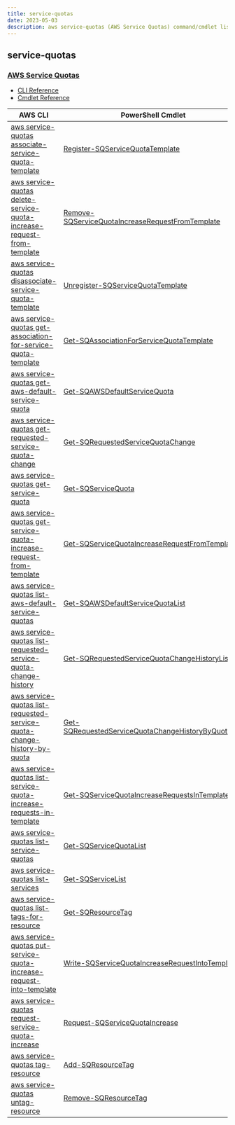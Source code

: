```yaml
---
title: service-quotas
date: 2023-05-03
description: aws service-quotas (AWS Service Quotas) command/cmdlet list.
---
```


## service-quotas

### [AWS Service Quotas](https://console.aws.amazon.com/servicequotas/)

* [CLI Reference](https://docs.aws.amazon.com/cli/latest/reference/service-quotas/index.html)
* [Cmdlet Reference](https://docs.aws.amazon.com/powershell/latest/reference/items/AWS_Service_Quotas_cmdlets.html)

|AWS CLI|PowerShell Cmdlet|
|----|----|
|[aws service-quotas associate-service-quota-template](https://docs.aws.amazon.com/cli/latest/reference/service-quotas/associate-service-quota-template.html)|[Register-SQServiceQuotaTemplate](https://docs.aws.amazon.com/powershell/latest/reference/items/Register-SQServiceQuotaTemplate.html)|
|[aws service-quotas delete-service-quota-increase-request-from-template](https://docs.aws.amazon.com/cli/latest/reference/service-quotas/delete-service-quota-increase-request-from-template.html)|[Remove-SQServiceQuotaIncreaseRequestFromTemplate](https://docs.aws.amazon.com/powershell/latest/reference/items/Remove-SQServiceQuotaIncreaseRequestFromTemplate.html)|
|[aws service-quotas disassociate-service-quota-template](https://docs.aws.amazon.com/cli/latest/reference/service-quotas/disassociate-service-quota-template.html)|[Unregister-SQServiceQuotaTemplate](https://docs.aws.amazon.com/powershell/latest/reference/items/Unregister-SQServiceQuotaTemplate.html)|
|[aws service-quotas get-association-for-service-quota-template](https://docs.aws.amazon.com/cli/latest/reference/service-quotas/get-association-for-service-quota-template.html)|[Get-SQAssociationForServiceQuotaTemplate](https://docs.aws.amazon.com/powershell/latest/reference/items/Get-SQAssociationForServiceQuotaTemplate.html)|
|[aws service-quotas get-aws-default-service-quota](https://docs.aws.amazon.com/cli/latest/reference/service-quotas/get-aws-default-service-quota.html)|[Get-SQAWSDefaultServiceQuota](https://docs.aws.amazon.com/powershell/latest/reference/items/Get-SQAWSDefaultServiceQuota.html)|
|[aws service-quotas get-requested-service-quota-change](https://docs.aws.amazon.com/cli/latest/reference/service-quotas/get-requested-service-quota-change.html)|[Get-SQRequestedServiceQuotaChange](https://docs.aws.amazon.com/powershell/latest/reference/items/Get-SQRequestedServiceQuotaChange.html)|
|[aws service-quotas get-service-quota](https://docs.aws.amazon.com/cli/latest/reference/service-quotas/get-service-quota.html)|[Get-SQServiceQuota](https://docs.aws.amazon.com/powershell/latest/reference/items/Get-SQServiceQuota.html)|
|[aws service-quotas get-service-quota-increase-request-from-template](https://docs.aws.amazon.com/cli/latest/reference/service-quotas/get-service-quota-increase-request-from-template.html)|[Get-SQServiceQuotaIncreaseRequestFromTemplate](https://docs.aws.amazon.com/powershell/latest/reference/items/Get-SQServiceQuotaIncreaseRequestFromTemplate.html)|
|[aws service-quotas list-aws-default-service-quotas](https://docs.aws.amazon.com/cli/latest/reference/service-quotas/list-aws-default-service-quotas.html)|[Get-SQAWSDefaultServiceQuotaList](https://docs.aws.amazon.com/powershell/latest/reference/items/Get-SQAWSDefaultServiceQuotaList.html)|
|[aws service-quotas list-requested-service-quota-change-history](https://docs.aws.amazon.com/cli/latest/reference/service-quotas/list-requested-service-quota-change-history.html)|[Get-SQRequestedServiceQuotaChangeHistoryList](https://docs.aws.amazon.com/powershell/latest/reference/items/Get-SQRequestedServiceQuotaChangeHistoryList.html)|
|[aws service-quotas list-requested-service-quota-change-history-by-quota](https://docs.aws.amazon.com/cli/latest/reference/service-quotas/list-requested-service-quota-change-history-by-quota.html)|[Get-SQRequestedServiceQuotaChangeHistoryByQuotaList](https://docs.aws.amazon.com/powershell/latest/reference/items/Get-SQRequestedServiceQuotaChangeHistoryByQuotaList.html)|
|[aws service-quotas list-service-quota-increase-requests-in-template](https://docs.aws.amazon.com/cli/latest/reference/service-quotas/list-service-quota-increase-requests-in-template.html)|[Get-SQServiceQuotaIncreaseRequestsInTemplateList](https://docs.aws.amazon.com/powershell/latest/reference/items/Get-SQServiceQuotaIncreaseRequestsInTemplateList.html)|
|[aws service-quotas list-service-quotas](https://docs.aws.amazon.com/cli/latest/reference/service-quotas/list-service-quotas.html)|[Get-SQServiceQuotaList](https://docs.aws.amazon.com/powershell/latest/reference/items/Get-SQServiceQuotaList.html)|
|[aws service-quotas list-services](https://docs.aws.amazon.com/cli/latest/reference/service-quotas/list-services.html)|[Get-SQServiceList](https://docs.aws.amazon.com/powershell/latest/reference/items/Get-SQServiceList.html)|
|[aws service-quotas list-tags-for-resource](https://docs.aws.amazon.com/cli/latest/reference/service-quotas/list-tags-for-resource.html)|[Get-SQResourceTag](https://docs.aws.amazon.com/powershell/latest/reference/items/Get-SQResourceTag.html)|
|[aws service-quotas put-service-quota-increase-request-into-template](https://docs.aws.amazon.com/cli/latest/reference/service-quotas/put-service-quota-increase-request-into-template.html)|[Write-SQServiceQuotaIncreaseRequestIntoTemplate](https://docs.aws.amazon.com/powershell/latest/reference/items/Write-SQServiceQuotaIncreaseRequestIntoTemplate.html)|
|[aws service-quotas request-service-quota-increase](https://docs.aws.amazon.com/cli/latest/reference/service-quotas/request-service-quota-increase.html)|[Request-SQServiceQuotaIncrease](https://docs.aws.amazon.com/powershell/latest/reference/items/Request-SQServiceQuotaIncrease.html)|
|[aws service-quotas tag-resource](https://docs.aws.amazon.com/cli/latest/reference/service-quotas/tag-resource.html)|[Add-SQResourceTag](https://docs.aws.amazon.com/powershell/latest/reference/items/Add-SQResourceTag.html)|
|[aws service-quotas untag-resource](https://docs.aws.amazon.com/cli/latest/reference/service-quotas/untag-resource.html)|[Remove-SQResourceTag](https://docs.aws.amazon.com/powershell/latest/reference/items/Remove-SQResourceTag.html)|

